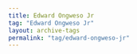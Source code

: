 ```yaml
---
title: Edward Ongweso Jr
tag: "Edward Ongweso Jr"
layout: archive-tags
permalink: "tag/edward-ongweso-jr"
---
```

